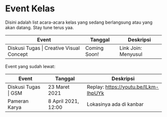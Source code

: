 # Event Kelas
Disini adalah list acara-acara kelas yang sedang berlangsung atau yang akan datang. Stay tune terus yaa.

| Event                                    | Tanggal      | Deskripsi           |
| ---------------------------------------- | ------------ | ------------------- |
| Diskusi Tugas \| Creative Visual Concept | Coming Soon! | Link Join: Menyusul |

Event yang sudah lewat:

| Event                | Tanggal             | Deskripsi                            |
| -------------------- | ------------------- | ------------------------------------ |
| Diskusi Tugas \| GSM | 23 Maret 2021       | Replay: https://youtu.be/ILkm-IhpUYk |
| Pameran Karya        | 8 April 2021, 12:00 | Lokasinya ada di kanbar              |

